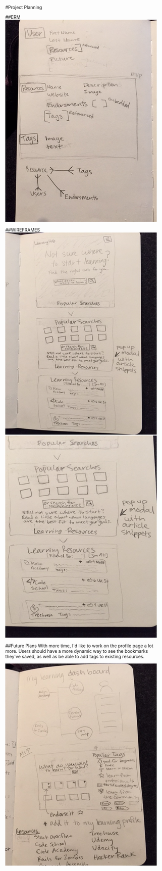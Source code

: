 #Project Planning


##ERM
![Alt text](/app/assets/images/ScopeERM.JPG "Scope ERM - First Draft")

##WIREFRAMES
![Alt text](/app/assets/images/ScopeWireframe1.JPG "Wireframes")
![Alt text](/app/assets/images/ScopeWireframe2.JPG "Wireframes")

##Future Plans
With more time, I'd like to work on the profile page a lot more. Users should have a more dynamic way to see the bookmarks they've saved, as well as be able to add tags to existing resources. 

![Alt text](/app/assets/images/Icebox_LearningDashboard.jpg "Learning Dashboard Ideas")


